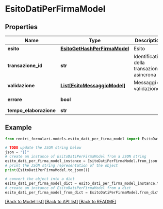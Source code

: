 # EsitoDatiPerFirmaModel


## Properties

Name | Type | Description | Notes
------------ | ------------- | ------------- | -------------
**esito** | [**EsitoGetHashPerFirmaModel**](EsitoGetHashPerFirmaModel.md) | Esito | [optional] 
**transazione_id** | **str** | Identificativo della transazione asincrona | [optional] 
**validazione** | [**List[EsitoMessaggioModel]**](EsitoMessaggioModel.md) | Messaggi di validazione | [optional] 
**errore** | **bool** |  | [optional] [readonly] 
**tempo_elaborazione** | **str** |  | [optional] 

## Example

```python
from rentri_formulari.models.esito_dati_per_firma_model import EsitoDatiPerFirmaModel

# TODO update the JSON string below
json = "{}"
# create an instance of EsitoDatiPerFirmaModel from a JSON string
esito_dati_per_firma_model_instance = EsitoDatiPerFirmaModel.from_json(json)
# print the JSON string representation of the object
print(EsitoDatiPerFirmaModel.to_json())

# convert the object into a dict
esito_dati_per_firma_model_dict = esito_dati_per_firma_model_instance.to_dict()
# create an instance of EsitoDatiPerFirmaModel from a dict
esito_dati_per_firma_model_from_dict = EsitoDatiPerFirmaModel.from_dict(esito_dati_per_firma_model_dict)
```
[[Back to Model list]](../README.md#documentation-for-models) [[Back to API list]](../README.md#documentation-for-api-endpoints) [[Back to README]](../README.md)



